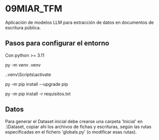 # 09MIAR_TFM
Aplicación de modelos LLM para extracción de datos en documentos de escritura pública.

## Pasos para configurar el entorno
Con python >= 3.11

py -m venv .venv

.\.venv\Scripts\activate

py -m pip install --upgrade pip

py -m pip install -r requisitos.txt

## Datos
Para generar el Dataset inicial debe crearse una carpeta 'Inicial' en .\Dataset, copiar ahí los archivos de fichas y escrituras, según las rutas especificadas en el fichero 'globals.py' (o modificar esas rutas).
